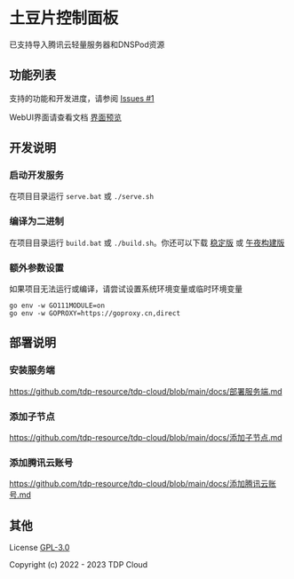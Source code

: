 # 土豆片控制面板

已支持导入腾讯云轻量服务器和DNSPod资源

##  功能列表

支持的功能和开发进度，请参阅 [Issues #1](https://github.com/tdp-resource/tdp-cloud/issues/1)

WebUI界面请查看文档 [界面预览](https://github.com/tdp-resource/tdp-cloud/blob/main/docs/界面预览.md)

## 开发说明

### 启动开发服务

在项目目录运行  `serve.bat` 或 `./serve.sh`

### 编译为二进制

在项目目录运行 `build.bat` 或 `./build.sh`。你还可以下载 [稳定版](https://github.com/tdp-resource/tdp-cloud/releases) 或 [午夜构建版](http://curl.rpc.im/?dir=/tdp-cloud)

### 额外参数设置

如果项目无法运行或编译，请尝试设置系统环境变量或临时环境变量

```shell
go env -w GO111MODULE=on
go env -w GOPROXY=https://goproxy.cn,direct
```

## 部署说明

### 安装服务端

https://github.com/tdp-resource/tdp-cloud/blob/main/docs/部署服务端.md

### 添加子节点

https://github.com/tdp-resource/tdp-cloud/blob/main/docs/添加子节点.md

### 添加腾讯云账号

https://github.com/tdp-resource/tdp-cloud/blob/main/docs/添加腾讯云账号.md

## 其他

License [GPL-3.0](https://opensource.org/licenses/GPL-3.0)

Copyright (c) 2022 - 2023 TDP Cloud
